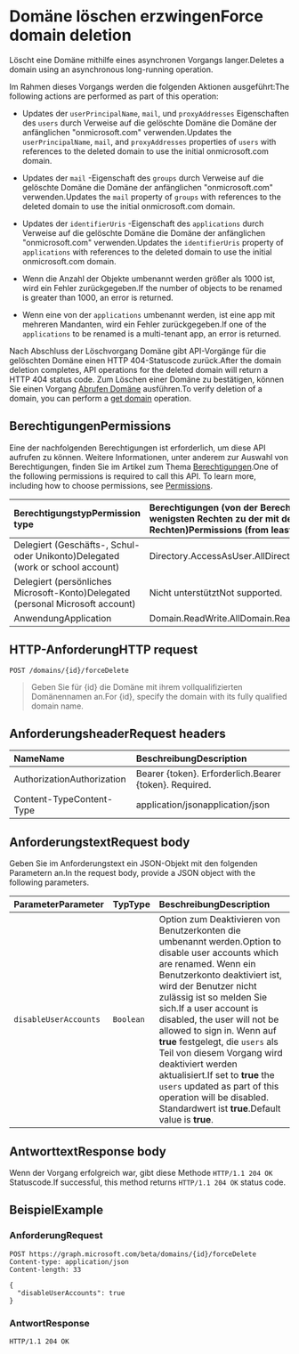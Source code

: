 # <a name="force-domain-deletion"></a><span data-ttu-id="e4605-101">Domäne löschen erzwingen</span><span class="sxs-lookup"><span data-stu-id="e4605-101">Force domain deletion</span></span>

<span data-ttu-id="e4605-102">Löscht eine Domäne mithilfe eines asynchronen Vorgangs langer.</span><span class="sxs-lookup"><span data-stu-id="e4605-102">Deletes a domain using an asynchronous long-running operation.</span></span>

<span data-ttu-id="e4605-103">Im Rahmen dieses Vorgangs werden die folgenden Aktionen ausgeführt:</span><span class="sxs-lookup"><span data-stu-id="e4605-103">The following actions are performed as part of this operation:</span></span>

* <span data-ttu-id="e4605-104">Updates der `userPrincipalName`, `mail`, und `proxyAddresses` Eigenschaften des `users` durch Verweise auf die gelöschte Domäne die Domäne der anfänglichen "onmicrosoft.com" verwenden.</span><span class="sxs-lookup"><span data-stu-id="e4605-104">Updates the `userPrincipalName`, `mail`, and `proxyAddresses` properties of `users` with references to the deleted domain to use the initial onmicrosoft.com domain.</span></span>

* <span data-ttu-id="e4605-105">Updates der `mail` -Eigenschaft des `groups` durch Verweise auf die gelöschte Domäne die Domäne der anfänglichen "onmicrosoft.com" verwenden.</span><span class="sxs-lookup"><span data-stu-id="e4605-105">Updates the `mail` property of `groups` with references to the deleted domain to use the initial onmicrosoft.com domain.</span></span>

* <span data-ttu-id="e4605-106">Updates der `identifierUris` -Eigenschaft des `applications` durch Verweise auf die gelöschte Domäne die Domäne der anfänglichen "onmicrosoft.com" verwenden.</span><span class="sxs-lookup"><span data-stu-id="e4605-106">Updates the `identifierUris` property of `applications` with references to the deleted domain to use the initial onmicrosoft.com domain.</span></span>

* <span data-ttu-id="e4605-107">Wenn die Anzahl der Objekte umbenannt werden größer als 1000 ist, wird ein Fehler zurückgegeben.</span><span class="sxs-lookup"><span data-stu-id="e4605-107">If the number of objects to be renamed is greater than 1000, an error is returned.</span></span>

* <span data-ttu-id="e4605-108">Wenn eine von der `applications` umbenannt werden, ist eine app mit mehreren Mandanten, wird ein Fehler zurückgegeben.</span><span class="sxs-lookup"><span data-stu-id="e4605-108">If one of the `applications` to be renamed is a multi-tenant app, an error is returned.</span></span>

<span data-ttu-id="e4605-109">Nach Abschluss der Löschvorgang Domäne gibt API-Vorgänge für die gelöschten Domäne einen HTTP 404-Statuscode zurück.</span><span class="sxs-lookup"><span data-stu-id="e4605-109">After the domain deletion completes, API operations for the deleted domain will return a HTTP 404 status code.</span></span> <span data-ttu-id="e4605-110">Zum Löschen einer Domäne zu bestätigen, können Sie einen Vorgang [Abrufen Domäne](domain_get.md) ausführen.</span><span class="sxs-lookup"><span data-stu-id="e4605-110">To verify deletion of a domain, you can perform a [get domain](domain_get.md) operation.</span></span>

## <a name="permissions"></a><span data-ttu-id="e4605-111">Berechtigungen</span><span class="sxs-lookup"><span data-stu-id="e4605-111">Permissions</span></span>

<span data-ttu-id="e4605-p102">Eine der nachfolgenden Berechtigungen ist erforderlich, um diese API aufrufen zu können. Weitere Informationen, unter anderem zur Auswahl von Berechtigungen, finden Sie im Artikel zum Thema [Berechtigungen](../../../concepts/permissions_reference.md).</span><span class="sxs-lookup"><span data-stu-id="e4605-p102">One of the following permissions is required to call this API. To learn more, including how to choose permissions, see [Permissions](../../../concepts/permissions_reference.md).</span></span>

|<span data-ttu-id="e4605-114">Berechtigungstyp</span><span class="sxs-lookup"><span data-stu-id="e4605-114">Permission type</span></span>      | <span data-ttu-id="e4605-115">Berechtigungen (von der Berechtigung mit den wenigsten Rechten zu der mit den meisten Rechten)</span><span class="sxs-lookup"><span data-stu-id="e4605-115">Permissions (from least to most privileged)</span></span>              |
|:--------------------|:---------------------------------------------------------|
|<span data-ttu-id="e4605-116">Delegiert (Geschäfts-, Schul- oder Unikonto)</span><span class="sxs-lookup"><span data-stu-id="e4605-116">Delegated (work or school account)</span></span> | <span data-ttu-id="e4605-117">Directory.AccessAsUser.All</span><span class="sxs-lookup"><span data-stu-id="e4605-117">Directory.AccessAsUser.All</span></span>    |
|<span data-ttu-id="e4605-118">Delegiert (persönliches Microsoft-Konto)</span><span class="sxs-lookup"><span data-stu-id="e4605-118">Delegated (personal Microsoft account)</span></span> | <span data-ttu-id="e4605-119">Nicht unterstützt</span><span class="sxs-lookup"><span data-stu-id="e4605-119">Not supported.</span></span>    |
|<span data-ttu-id="e4605-120">Anwendung</span><span class="sxs-lookup"><span data-stu-id="e4605-120">Application</span></span> | <span data-ttu-id="e4605-121">Domain.ReadWrite.All</span><span class="sxs-lookup"><span data-stu-id="e4605-121">Domain.ReadWrite.All</span></span> |

## <a name="http-request"></a><span data-ttu-id="e4605-122">HTTP-Anforderung</span><span class="sxs-lookup"><span data-stu-id="e4605-122">HTTP request</span></span>

<!-- { "blockType": "ignored" } -->

```http
POST /domains/{id}/forceDelete
```

> <span data-ttu-id="e4605-123">Geben Sie für {id} die Domäne mit ihrem vollqualifizierten Domänennamen an.</span><span class="sxs-lookup"><span data-stu-id="e4605-123">For {id}, specify the domain with its fully qualified domain name.</span></span>

## <a name="request-headers"></a><span data-ttu-id="e4605-124">Anforderungsheader</span><span class="sxs-lookup"><span data-stu-id="e4605-124">Request headers</span></span>

| <span data-ttu-id="e4605-125">Name</span><span class="sxs-lookup"><span data-stu-id="e4605-125">Name</span></span> | <span data-ttu-id="e4605-126">Beschreibung</span><span class="sxs-lookup"><span data-stu-id="e4605-126">Description</span></span> |
|:---------------|:----------|
| <span data-ttu-id="e4605-127">Authorization</span><span class="sxs-lookup"><span data-stu-id="e4605-127">Authorization</span></span>  | <span data-ttu-id="e4605-p103">Bearer {token}. Erforderlich.</span><span class="sxs-lookup"><span data-stu-id="e4605-p103">Bearer {token}. Required.</span></span>|
| <span data-ttu-id="e4605-130">Content-Type</span><span class="sxs-lookup"><span data-stu-id="e4605-130">Content-Type</span></span>  | <span data-ttu-id="e4605-131">application/json</span><span class="sxs-lookup"><span data-stu-id="e4605-131">application/json</span></span> |

## <a name="request-body"></a><span data-ttu-id="e4605-132">Anforderungstext</span><span class="sxs-lookup"><span data-stu-id="e4605-132">Request body</span></span>

<span data-ttu-id="e4605-133">Geben Sie im Anforderungstext ein JSON-Objekt mit den folgenden Parametern an.</span><span class="sxs-lookup"><span data-stu-id="e4605-133">In the request body, provide a JSON object with the following parameters.</span></span>

| <span data-ttu-id="e4605-134">Parameter</span><span class="sxs-lookup"><span data-stu-id="e4605-134">Parameter</span></span> | <span data-ttu-id="e4605-135">Typ</span><span class="sxs-lookup"><span data-stu-id="e4605-135">Type</span></span> | <span data-ttu-id="e4605-136">Beschreibung</span><span class="sxs-lookup"><span data-stu-id="e4605-136">Description</span></span> |
|:---------------|:--------|:----------|
|`disableUserAccounts`|`Boolean`| <span data-ttu-id="e4605-137">Option zum Deaktivieren von Benutzerkonten die umbenannt werden.</span><span class="sxs-lookup"><span data-stu-id="e4605-137">Option to disable user accounts which are renamed.</span></span> <span data-ttu-id="e4605-138">Wenn ein Benutzerkonto deaktiviert ist, wird der Benutzer nicht zulässig ist so melden Sie sich.</span><span class="sxs-lookup"><span data-stu-id="e4605-138">If a user account is disabled, the user will not be allowed to sign in.</span></span> <span data-ttu-id="e4605-139">Wenn auf **true** festgelegt, die `users` als Teil von diesem Vorgang wird deaktiviert werden aktualisiert.</span><span class="sxs-lookup"><span data-stu-id="e4605-139">If set to **true** the `users` updated as part of this operation will be disabled.</span></span>  <span data-ttu-id="e4605-140">Standardwert ist **true**.</span><span class="sxs-lookup"><span data-stu-id="e4605-140">Default value is **true**.</span></span> |

## <a name="response-body"></a><span data-ttu-id="e4605-141">Antworttext</span><span class="sxs-lookup"><span data-stu-id="e4605-141">Response body</span></span>

<span data-ttu-id="e4605-142">Wenn der Vorgang erfolgreich war, gibt diese Methode `HTTP/1.1 204 OK` Statuscode.</span><span class="sxs-lookup"><span data-stu-id="e4605-142">If successful, this method returns `HTTP/1.1 204 OK` status code.</span></span>

## <a name="example"></a><span data-ttu-id="e4605-143">Beispiel</span><span class="sxs-lookup"><span data-stu-id="e4605-143">Example</span></span>

### <a name="request"></a><span data-ttu-id="e4605-144">Anforderung</span><span class="sxs-lookup"><span data-stu-id="e4605-144">Request</span></span>

<!-- {
  "blockType": "request",
  "name": "domain_forcedelete"
}-->

```http
POST https://graph.microsoft.com/beta/domains/{id}/forceDelete
Content-type: application/json
Content-length: 33

{
  "disableUserAccounts": true
}
```

### <a name="response"></a><span data-ttu-id="e4605-145">Antwort</span><span class="sxs-lookup"><span data-stu-id="e4605-145">Response</span></span>

<!-- {
  "blockType": "response",
  "truncated": true,
  "@odata.type": "microsoft.graph.None"
} -->

```http
HTTP/1.1 204 OK
```

<!-- uuid: 8fcb5dbc-d5aa-4681-8e31-b001d5168d79
2015-10-25 14:57:30 UTC -->
<!-- {
  "type": "#page.annotation",
  "description": "domain: forcedelete",
  "keywords": "",
  "section": "documentation",
  "tocPath": ""
}-->